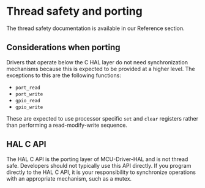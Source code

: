 # Thread safety and porting

The thread safety documentation is available in our Reference section.

## Considerations when porting

Drivers that operate below the C HAL layer do not need synchronization mechanisms because this is expected to be provided at a higher level.
The exceptions to this are the following functions:
* `port_read`
* `port_write`
* `gpio_read`
* `gpio_write`

These are expected to use processor specific `set` and `clear` registers rather than performing a read-modify-write sequence.  

## HAL C API

The HAL C API is the porting layer of MCU-Driver-HAL and is not thread safe. Developers should not typically use this API directly. If you program directly to the HAL C API, it is your responsibility to synchronize operations with an appropriate mechanism, such as a mutex.
